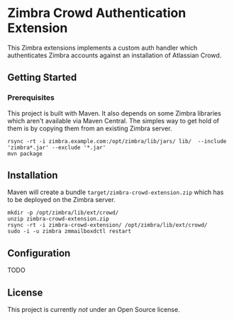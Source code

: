 # Zimbra Crowd Authentication Extension

This Zimbra extensions implements a custom auth handler which authenticates
Zimbra accounts against an installation of Atlassian Crowd.

## Getting Started

### Prerequisites

This project is built with Maven.  It also depends on some Zimbra libraries
which aren't available via Maven Central.  The simples way to get hold of them
is by copying them from an existing Zimbra server.

```
rsync -rt -i zimbra.example.com:/opt/zimbra/lib/jars/ lib/  --include 'zimbra*.jar' --exclude '*.jar'
mvn package
```

## Installation

Maven will create a bundle `target/zimbra-crowd-extension.zip` which has to be
deployed on the Zimbra server.

```
mkdir -p /opt/zimbra/lib/ext/crowd/
unzip zimbra-crowd-extension.zip
rsync -rt -i zimbra-crowd-extension/ /opt/zimbra/lib/ext/crowd/
sudo -i -u zimbra zmmailboxdctl restart
```

## Configuration

TODO

## License

This project is currently *not* under an Open Source license.
